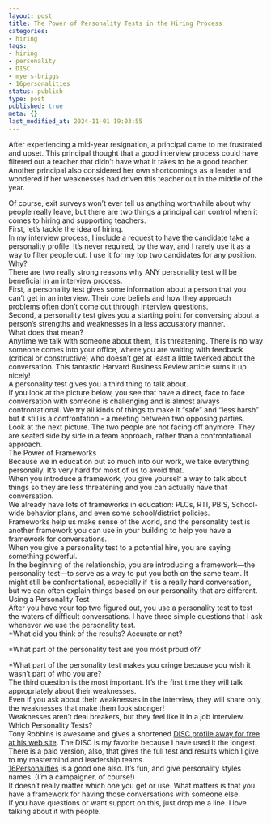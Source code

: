 ```yaml
---
layout: post
title: The Power of Personality Tests in the Hiring Process
categories:
- hiring
tags:
- hiring
- personality
- DISC
- myers-briggs
- 16personalities
status: publish
type: post
published: true
meta: {}
last_modified_at: 2024-11-01 19:03:55
---
```


After experiencing a mid-year resignation, a principal came to me frustrated and upset. This principal thought that a good interview process could have filtered out a teacher that didn’t have what it takes to be a good teacher. Another principal also considered her own shortcomings as a leader and wondered if her weaknesses had driven this teacher out in the middle of the year.

 
Of course, exit surveys won’t ever tell us anything worthwhile about why people really leave, but there are two things a principal can control when it comes to hiring and supporting teachers.  
First, let’s tackle the idea of hiring.  
In my interview process, I include a request to have the candidate take a personality profile. It’s never required, by the way, and I rarely use it as a way to filter people out. I use it for my top two candidates for any position.  
Why?  
There are two really strong reasons why ANY personality test will be beneficial in an interview process.  
First, a personality test gives some information about a person that you can’t get in an interview. Their core beliefs and how they approach problems often don’t come out through interview questions.  
Second, a personality test gives you a starting point for conversing about a person’s strengths and weaknesses in a less accusatory manner.  
What does that mean?  
Anytime we talk with someone about 
them, it is threatening. There is no way someone comes into your office, where you are waiting with feedback (critical or constructive) who doesn’t get at least a little twerked about the conversation. This fantastic Harvard Business Review article sums it up nicely!  
A personality test gives you a third thing to talk about.  
If you look at the picture below, you see that have a direct, face to face conversation with someone is challenging and is almost always confrontational. We try all kinds of things to make it “safe” and “less harsh” but it still is a confrontation - a meeting between two opposing parties.  
Look at the next picture. The two people are not facing off anymore. They are seated side by side in a team approach, rather than a confrontational approach.  
The Power of Frameworks  
Because we in education put so much into our work, we take everything personally. It’s very hard for most of us to avoid that.  
When you introduce a framework, you give yourself a way to talk about things so they are less threatening and you can actually have that conversation.  
We already have lots of frameworks in education: PLCs, RTI, PBIS, School-wide behavior plans, and even some school/district policies.  
Frameworks help us make sense of the world, and the personality test is another framework you can use in your building to help you have a framework for conversations.  
When you give a personality test to a potential hire, you are saying something powerful.  
In the beginning of the relationship, you are introducing a framework—the personality test—to serve as a way to put you both on the same team. It might still be confrontational, especially if it is a really hard conversation, but we can often explain things based on our personality that are different.  
Using a Personality Test  
After you have your top two figured out, you use a personality test to test the waters of difficult conversations. I have three simple questions that I ask whenever we use the personality test.  
*What did you think of the results? Accurate or not?
 
*What part of the personality test are you most proud of?
 
*What part of the personality test makes you cringe because you wish it wasn’t part of who you are?  
The third question is the most important. It’s the first time they will talk appropriately about their weaknesses.  
Even if you ask about their weaknesses in the interview, they will share only the weaknesses that make them look stronger!  
Weaknesses aren’t deal breakers, but they feel like it in a job interview.  
Which Personality Tests?  
Tony Robbins is awesome and gives a shortened 
[DISC profile away for free at his web site](https://TonyRobbins.com/disc/). The DISC is my favorite because I have used it the longest. There is a paid version, also, that gives the full test and results which I give to my mastermind and leadership teams.  
[16Personalities](https://www.16personalities.com/) is a good one also. It’s fun, and give personality styles names. (I’m a campaigner, of course!)  
It doesn’t really matter which one you get or use. What matters is that you have a framework for having those conversations with someone else.  
If you have questions or want support on this, just drop me a line. I love talking about it with people.
